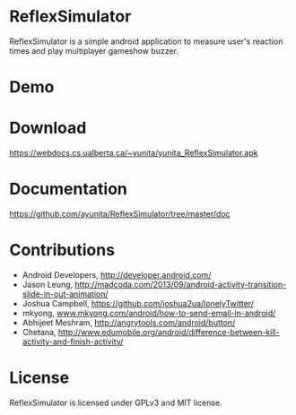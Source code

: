 # ReflexSimulator
ReflexSimulator is a simple android application to measure user's reaction times
and play multiplayer gameshow buzzer.

# Demo

# Download
https://webdocs.cs.ualberta.ca/~yunita/yunita_ReflexSimulator.apk

# Documentation
https://github.com/ayunita/ReflexSimulator/tree/master/doc

# Contributions
- Android Developers, http://developer.android.com/
- Jason Leung, http://madcoda.com/2013/09/android-activity-transition-slide-in-out-animation/
- Joshua Campbell, https://github.com/joshua2ua/lonelyTwitter/
- mkyong, www.mkyong.com/android/how-to-send-email-in-android/
- Abhijeet Meshram, http://angrytools.com/android/button/
- Chetana, http://www.edumobile.org/android/difference-between-kill-activity-and-finish-activity/

# License
ReflexSimulator is licensed under GPLv3 and MIT license.
